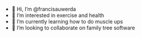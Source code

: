 - 👋 Hi, I’m @francisauwerda
- 👀 I’m interested in exercise and health
- 🌱 I’m currently learning how to do muscle ups
- 💞️ I’m looking to collaborate on family tree software

<!---
francisauwerda/francisauwerda is a ✨ special ✨ repository because its `README.md` (this file) appears on your GitHub profile.
You can click the Preview link to take a look at your changes.
--->
